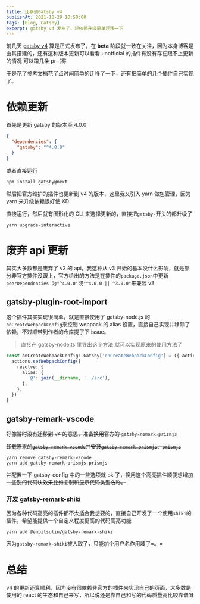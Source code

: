 ```yaml
---
title: 迁移到Gatsby v4
publishAt: 2021-10-29 10:50:00
tags: [Blog, Gatsby]
excerpt: gatsby v4 发布了，将依赖升级简单迁移一下
---
```


前几天 [gatsby v4](https://github.com/gatsbyjs/gatsby/releases/tag/gatsby%404.0.0) 算是正式发布了，在 **beta** 阶段就一致在关注，因为本身博客是由其搭建的，还有这种版本更新可以看看 unofficial 的插件有没有存在跟不上更新的情况 ~~可以蹭几条 pr（雾~~

于是花了参考[文档](https://www.gatsbyjs.com/docs/reference/release-notes/migrating-from-v3-to-v4/)花了点时间简单的迁移了一下，还有把简单的几个插件自己实现了。

# 依赖更新

首先是更新 gatsby 的版本至 4.0.0

```json
{
  "dependencies": {
    "gatsby": "^4.0.0"
  }
}
```

或者直接运行

```shell
npm install gatsby@next
```

然后把官方维护的插件也更新到 v4 的版本，这里我又引入 yarn 做包管理，因为 yarn 来升级依赖很好使 XD

直接运行，然后就有图形化的 CLI 来选择更新的，直接把`gatsby-`开头的都升级了

```shell
yarn upgrade-interactive
```

# 废弃 api 更新

其实大多数都是废弃了 v2 的 api，我这种从 v3 开始的基本没什么影响，就是部分非官方插件没跟上，官方给出的方法是在插件的`package.json`中更新`peerDependencies `为`"^4.0.0"`或`"^4.0.0 || ^3.0.0"`来兼容 v3

## gatsby-plugin-root-import

这个插件其实实现很简单，就是直接使用了 gatsby-node.js 的`onCreateWebpackConfig`来控制 webpack 的 alias 设置，直接自己实现并移除了依赖，不过顺带到作者的仓库提了下 issue。

> 直接在 gatsby-node.ts 里导出这个方法 就可以实现原来的使用方法了

```typescript
const onCreateWebpackConfig: Gatsby['onCreateWebpackConfig'] = ({ actions }) => {
  actions.setWebpackConfig({
    resolve: {
      alias: {
        '@': join(__dirname, '../src'),
      },
    },
  })
}
```

## gatsby-remark-vscode

~~好像暂时没有迁移到 v4 的意思，准备换用官方的 `gatsby-remark-prismjs`~~

~~卸载原来的`gatsby-remark-vscode`并安装`gatsby-remark-prismjs`、`prismjs`~~

```shell
yarn remove gatsby-remark-vscode
yarn add gatsby-remark-prismjs prismjs
```

~~并配置一下 gatsby-config 中的一些选项就 ok 了，换用这个高亮插件顺便想增加一些别的代码块效果比如复制和显示代码类型名称。~~

### 开发 gatsby-remark-shiki

因为各种代码高亮的插件都不太适合我想要的，直接自己开发了一个使用`shiki`的插件，希望能提供一个自定义程度更高的代码高亮功能

```shell
yarn add @enpitsulin/gatsby-remark-shiki
```

因为`gatsby-remark-shiki`被人取了，只能加个用户名作用域了=。=

# 总结

v4 的更新还算顺利，因为没有很依赖非官方的插件来实现自己的页面，大多数是使用的 react 的生态和自己来写，所以说还是靠自己和写的代码质量高比较靠谱呀
